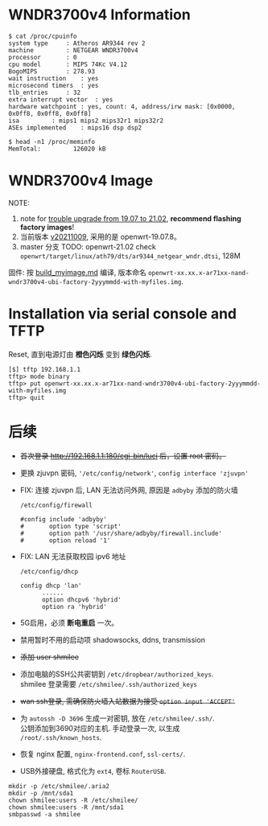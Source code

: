 WNDR3700v4 Information
======================

```shell
$ cat /proc/cpuinfo 
system type		: Atheros AR9344 rev 2
machine			: NETGEAR WNDR3700v4
processor		: 0
cpu model		: MIPS 74Kc V4.12
BogoMIPS		: 278.93
wait instruction	: yes
microsecond timers	: yes
tlb_entries		: 32
extra interrupt vector	: yes
hardware watchpoint	: yes, count: 4, address/irw mask: [0x0000, 0x0ff8, 0x0ff8, 0x0ff8]
isa			: mips1 mips2 mips32r1 mips32r2
ASEs implemented	: mips16 dsp dsp2

$ head -n1 /proc/meminfo
MemTotal:         126020 kB
```

WNDR3700v4 Image
==================

NOTE:
   1. note for [trouble upgrade from 19.07 to 21.02](https://forum.openwrt.org/t/trouble-upgrading-netgear-wndr-4300v1-from-19-07-to-21-02/106823), **recommend flashing factory images**!
   2. 当前版本 [v20211009](https://github.com/shmilee/openwrt-wndr3700v4/releases/tag/v20211009), 采用的是 openwrt-19.07.8。
   3. master 分支 TODO: openwrt-21.02 check `openwrt/target/linux/ath79/dts/ar9344_netgear_wndr.dtsi`, 128M

固件: 按 [build_myimage.md](./build_myimage.md) 编译,
版本命名 `openwrt-xx.xx.x-ar71xx-nand-wndr3700v4-ubi-factory-2yyymmdd-with-myfiles.img`.

Installation via serial console and TFTP
========================================

Reset, 直到电源灯由 **橙色闪烁** 变到 **绿色闪烁**.

```shell
[$] tftp 192.168.1.1
tftp> mode binary
tftp> put openwrt-xx.xx.x-ar71xx-nand-wndr3700v4-ubi-factory-2yyymmdd-with-myfiles.img
tftp> quit
```

后续
=====

* ~~首次登录 http://192.168.1.1:180/cgi-bin/luci 后，设置 root 密码。~~

* 更换 zjuvpn 密码, `'/etc/config/network'`, `config interface 'zjuvpn'`

* FIX: 连接 zjuvpn 后, LAN 无法访问外网, 原因是 `adbyby` 添加的防火墙

  `/etc/config/firewall`
  ```
  #config include 'adbyby'
  #       option type 'script'
  #       option path '/usr/share/adbyby/firewall.include'
  #       option reload '1' 
  ```

* FIX: LAN 无法获取校园 ipv6 地址

  `/etc/config/dhcp`
  ```
  config dhcp 'lan'  
        ......
        option dhcpv6 'hybrid'
        option ra 'hybrid'
  ```

* 5G启用，必须 **断电重启** 一次。

* 禁用暂时不用的启动项 shadowsocks, ddns, transmission

* ~~添加 user shmilee~~

* 添加电脑的SSH公共密钥到 `/etc/dropbear/authorized_keys`.  
  shmilee 登录需要 `/etc/shmilee/.ssh/authorized_keys`

* ~~wan ssh登录, 需确保防火墙入站数据为接受 `option input 'ACCEPT'`~~

* 为 `autossh -D 3696` 生成一对密钥, 放在 `/etc/shmilee/.ssh/`.  
  公钥添加到3690对应的主机. 手动登录一次, 以生成 `/root/.ssh/known_hosts`.

* 恢复 nginx 配置, `nginx-frontend.conf`, `ssl-certs/`.

* USB外接硬盘, 格式化为 `ext4`, 卷标 `RouterUSB`.

```shell
mkdir -p /etc/shmilee/.aria2
mkdir -p /mnt/sda1
chown shmilee:users -R /etc/shmilee/
chown shmilee:users -R /mnt/sda1
smbpasswd -a shmilee
```

